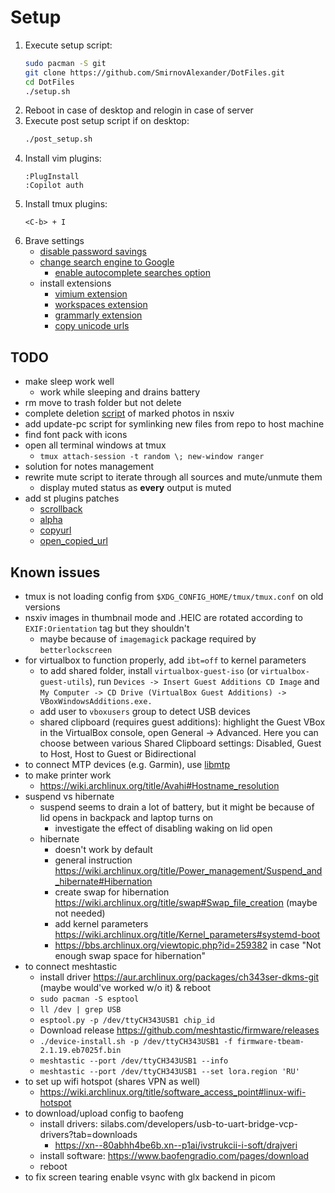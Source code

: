 # Setup

1) Execute setup script:
    ```bash
    sudo pacman -S git
    git clone https://github.com/SmirnovAlexander/DotFiles.git
    cd DotFiles
    ./setup.sh
    ```
2) Reboot in case of desktop and relogin in case of server
3) Execute post setup script if on desktop:
    ```bash
    ./post_setup.sh
    ```
4) Install vim plugins:
    ```
    :PlugInstall
    :Copilot auth
    ```
5) Install tmux plugins:
    ```
    <C-b> + I
    ```
6) Brave settings
    - [disable password savings](brave://settings/passwords)
    - [change search engine to Google](brave://settings/search)
        * [enable autocomplete searches option](brave://settings/privacy)
    - install extensions
        - [vimium extension](https://chrome.google.com/webstore/detail/vimium/dbepggeogbaibhgnhhndojpepiihcmeb?hl=en)
        - [workspaces extension](https://chrome.google.com/webstore/detail/workspaces/hpljjefgmnkloakbfckghmlapghabgfa?hl=en)
        - [grammarly extension](https://chrome.google.com/webstore/detail/grammarly-grammar-checker/kbfnbcaeplbcioakkpcpgfkobkghlhen)
        - [copy unicode urls](https://chrome.google.com/webstore/detail/copy-unicode-urls/fnbbfiapefhkicjhecnoepbijhanpkjp/)


## TODO

- make sleep work well
    * work while sleeping and drains battery
- rm move to trash folder but not delete
- complete deletion [script](./config/nsxiv/exec/key-handler) of marked photos in nsxiv
- add update-pc script for symlinking new files from repo to host machine
- find font pack with icons
- open all terminal windows at tmux
    * `tmux attach-session -t random \; new-window ranger`
- solution for notes management
- rewrite mute script to iterate through all sources and mute/unmute them
    * display muted status as **every** output is muted
- add st plugins patches
    * [scrollback](https://st.suckless.org/patches/scrollback/)
    * [alpha](https://st.suckless.org/patches/alpha/)
    * [copyurl](https://st.suckless.org/patches/copyurl/)
    * [open_copied_url](https://st.suckless.org/patches/open_copied_url/)


## Known issues

- tmux is not loading config from `$XDG_CONFIG_HOME/tmux/tmux.conf` on old versions
- nsxiv images in thumbnail mode and .HEIC are rotated according to `EXIF:Orientation` tag but they shouldn't
    * maybe because of `imagemagick` package required by `betterlockscreen`
- for virtualbox to function properly, add `ibt=off` to kernel parameters
    * to add shared folder, install `virtualbox-guest-iso` (or `virtualbox-guest-utils`), run `Devices -> Insert Guest Additions CD Image` and `My Computer -> CD Drive (VirtualBox Guest Additions) -> VBoxWindowsAdditions.exe.`
    * add user to `vboxusers` group to detect USB devices
    * shared clipboard (requires guest additions): highlight the Guest VBox in the VirtualBox console, open General -> Advanced. Here you can choose between various Shared Clipboard settings: Disabled, Guest to Host, Host to Guest or Bidirectional
- to connect MTP devices (e.g. Garmin), use [libmtp](https://wiki.archlinux.org/title/Media_Transfer_Protocol#libmtp)
- to make printer work
    * https://wiki.archlinux.org/title/Avahi#Hostname_resolution
- suspend vs hibernate
    * suspend seems to drain a lot of battery, but it might be because of lid opens in backpack and laptop turns on
        - investigate the effect of disabling waking on lid open
    * hibernate
        - doesn't work by default
        - general instruction https://wiki.archlinux.org/title/Power_management/Suspend_and_hibernate#Hibernation
        - create swap for hibernation https://wiki.archlinux.org/title/swap#Swap_file_creation (maybe not needed)
        - add kernel parameters https://wiki.archlinux.org/title/Kernel_parameters#systemd-boot
        - https://bbs.archlinux.org/viewtopic.php?id=259382 in case "Not enough swap space for hibernation"
- to connect meshtastic
    * install driver https://aur.archlinux.org/packages/ch343ser-dkms-git (maybe would've worked w/o it) & reboot
    * `sudo pacman -S esptool`
    * `ll /dev | grep USB`
    * `esptool.py -p /dev/ttyCH343USB1 chip_id`
    * Download release https://github.com/meshtastic/firmware/releases
    * `./device-install.sh -p /dev/ttyCH343USB1 -f firmware-tbeam-2.1.19.eb7025f.bin`
    * `meshtastic --port /dev/ttyCH343USB1 --info`
    * `meshtastic --port /dev/ttyCH343USB1 --set lora.region 'RU'`
- to set up wifi hotspot (shares VPN as well)
    * https://wiki.archlinux.org/title/software_access_point#linux-wifi-hotspot
- to download/upload config to baofeng
    * install drivers: silabs.com/developers/usb-to-uart-bridge-vcp-drivers?tab=downloads
        - https://xn--80abhh4be6b.xn--p1ai/ivstrukcii-i-soft/drajveri
    * install software: https://www.baofengradio.com/pages/download
    * reboot
- to fix screen tearing enable vsync with glx backend in picom

